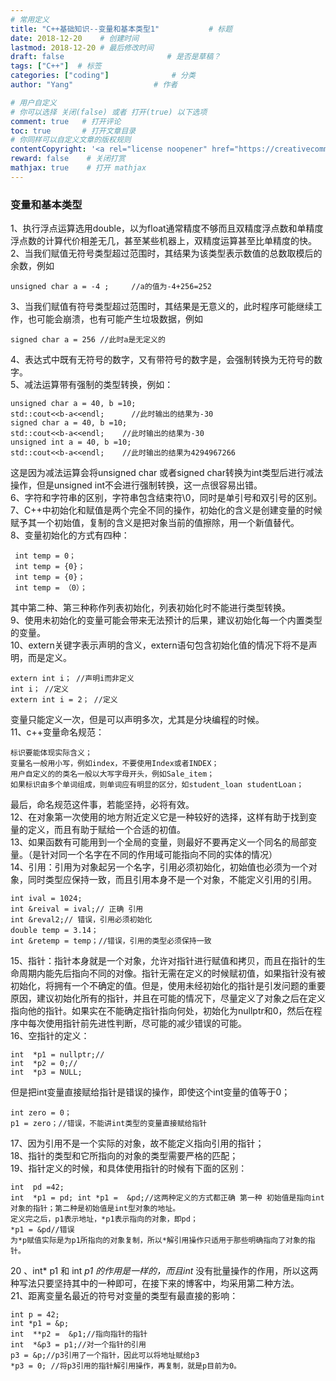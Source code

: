```yaml
---
# 常用定义
title: "C++基础知识--变量和基本类型1"           # 标题
date: 2018-12-20    # 创建时间
lastmod: 2018-12-20 # 最后修改时间
draft: false                       # 是否是草稿？
tags: ["C++"]  # 标签
categories: ["coding"]              # 分类
author: "Yang"                  # 作者

# 用户自定义
# 你可以选择 关闭(false) 或者 打开(true) 以下选项
comment: true   # 打开评论
toc: true       # 打开文章目录
# 你同样可以自定义文章的版权规则
contentCopyright: '<a rel="license noopener" href="https://creativecommons.org/licenses/by-nc-nd/4.0/" target="_blank">CC BY-NC-ND 4.0</a>'
reward: false	 # 关闭打赏
mathjax: true    # 打开 mathjax
---
```


### 变量和基本类型  
1、执行浮点运算选用double，以为float通常精度不够而且双精度浮点数和单精度浮点数的计算代价相差无几，甚至某些机器上，双精度运算甚至比单精度的快。  
2、当我们赋值无符号类型超过范围时，其结果为该类型表示数值的总数取模后的余数，例如

	unsigned char a = -4 ;     //a的值为-4+256=252   

3、当我们赋值有符号类型超过范围时，其结果是无意义的，此时程序可能继续工作，也可能会崩溃，也有可能产生垃圾数据，例如

	signed char a = 256 //此时a是无定义的

4、表达式中既有无符号的数字，又有带符号的数字是，会强制转换为无符号的数字。  
5、减法运算带有强制的类型转换，例如：  

	unsigned char a = 40, b =10;
	std::cout<<b-a<<endl;      //此时输出的结果为-30
	signed char a = 40, b =10;
	std::cout<<b-a<<endl;    //此时输出的结果为-30
	unsigned int a = 40, b =10;
	std::cout<<b-a<<endl;    //此时输出的结果为4294967266

这是因为减法运算会将unsigned char 或者signed char转换为int类型后进行减法操作，但是unsigned int不会进行强制转换，这一点很容易出错。  
6、字符和字符串的区别，字符串包含结束符\0，同时是单引号和双引号的区别。  
7、C++中初始化和赋值是两个完全不同的操作，初始化的含义是创建变量的时候赋予其一个初始值，复制的含义是把对象当前的值擦除，用一个新值替代。  
8、变量初始化的方式有四种：

     int temp = 0； 
     int temp = {0}；
     int temp = {0}；
     int temp = （0）；

其中第二种、第三种称作列表初始化，列表初始化时不能进行类型转换。  
9、使用未初始化的变量可能会带来无法预计的后果，建议初始化每一个内置类型的变量。  
10、extern关键字表示声明的含义，extern语句包含初始化值的情况下将不是声明，而是定义。  

    extern int i； //声明i而非定义
    int i； //定义
    extern int i = 2； //定义

变量只能定义一次，但是可以声明多次，尤其是分块编程的时候。  
11、c++变量命名规范：

	标识要能体现实际含义；
    变量名一般用小写，例如index，不要使用Index或者INDEX；  
    用户自定义的的类名一般以大写字母开头，例如Sale_item；  
    如果标识由多个单词组成，则单词应有明显的区分，如student_loan studentLoan；  

最后，命名规范这件事，若能坚持，必将有效。  
12、在对象第一次使用的地方附近定义它是一种较好的选择，这样有助于找到变量的定义，而且有助于赋给一个合适的初值。  
13、如果函数有可能用到一个全局的变量，则最好不要再定义一个同名的局部变量。（是针对同一个名字在不同的作用域可能指向不同的实体的情况）  
14、引用：引用为对象起另一个名字，引用必须初始化，初始值也必须为一个对象，同时类型应保持一致，而且引用本身不是一个对象，不能定义引用的引用。  
    
	int ival = 1024;
    int &reival = ival;// 正确 引用
    int &reval2;// 错误，引用必须初始化
    double temp = 3.14；
    int &retemp = temp；//错误，引用的类型必须保持一致
     
15、指针：指针本身就是一个对象，允许对指针进行赋值和拷贝，而且在指针的生命周期内能先后指向不同的对像。指针无需在定义的时候赋初值，如果指针没有被初始化，将拥有一个不确定的值。但是，使用未经初始化的指针是引发问题的重要原因，建议初始化所有的指针，并且在可能的情况下，尽量定义了对象之后在定义指向他的指针。如果实在不能确定指针指向何处，初始化为nullptr和0，然后在程序中每次使用指针前先进性判断，尽可能的减少错误的可能。  
16、空指针的定义：

    int  *p1 = nullptr;//
    int  *p2 = 0;//
    int  *p3 = NULL;

但是把int变量直接赋给指针是错误的操作，即使这个int变量的值等于0；  
     
	int zero = 0；
    p1 = zero；//错误，不能讲int类型的变量直接赋给指针
     
17、因为引用不是一个实际的对象，故不能定义指向引用的指针；  
18、指针的类型和它所指向的对象的类型需要严格的匹配；  
19、指针定义的时候，和具体使用指针的时候有下面的区别：  
    
	int  pd =42; 
    int  *p1 = pd; int *p1 =  &pd;//这两种定义的方式都正确 第一种 初始值是指向int对象的指针；第二种是初始值是int型对象的地址。
    定义完之后，p1表示地址，*p1表示指向的对象，即pd；
    *p1 = &pd//错误
    为*p赋值实际是为p1所指向的对象复制，所以*解引用操作只适用于那些明确指向了对象的指针。

20 、int*  p1 和 int   *p1 的作用是一样的，而且int* 没有批量操作的作用，所以这两种写法只要坚持其中的一种即可，在接下来的博客中，均采用第二种方法。  
21、距离变量名最近的符号对变量的类型有最直接的影响：
    
	int p = 42;
    int *p1 = &p;
    int  **p2 =  &p1;//指向指针的指针
    int  *&p3 = p1;//对一个指针的引用
    p3 = &p;//p3引用了一个指针，因此可以将地址赋给p3
    *p3 = 0; //将p3引用的指针解引用操作，再复制，就是p目前为0。